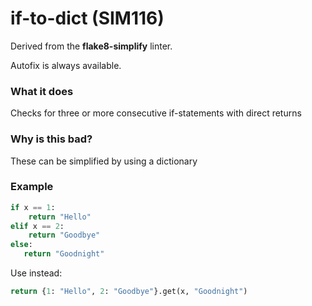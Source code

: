 # if-to-dict (SIM116)

Derived from the **flake8-simplify** linter.

Autofix is always available.

### What it does
Checks for three or more consecutive if-statements with direct returns

### Why is this bad?
These can be simplified by using a dictionary

### Example
```python
if x == 1:
    return "Hello"
elif x == 2:
    return "Goodbye"
else:
   return "Goodnight"
```

Use instead:
```python
return {1: "Hello", 2: "Goodbye"}.get(x, "Goodnight")
```

